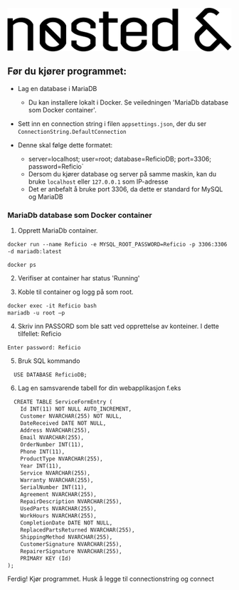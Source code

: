 ![Nøsted logo](https://raw.githubusercontent.com/Prosjekt2023/Reficio/main/bacit-dotnet.MVC/wwwroot/nlogo.png)

## Før du kjører programmet:
* Lag en database i MariaDB
    * Du kan installere lokalt i Docker. Se veiledningen 'MariaDb database som Docker container'.
  

* Sett inn en connection string i filen `appsettings.json`, der du ser `ConnectionString.DefaultConnection`


* Denne skal følge dette formatet:
    * server=localhost; user=root; database=ReficioDB; port=3306; password=Reficio`
    * Dersom du kjører database og server på samme maskin, kan du bruke `localhost` eller `127.0.0.1` som IP-adresse
    * Det er anbefalt å bruke port 3306, da dette er standard for MySQL og MariaDB


### MariaDb database som Docker container

1. Opprett MariaDb container.


```docker
docker run --name Reficio -e MYSQL_ROOT_PASSWORD=Reficio -p 3306:3306 -d mariadb:latest
```

```
docker ps
```
2. Verifiser at container har status 'Running'

3. Koble til container og logg på som root.

  ```
  docker exec -it Reficio bash
  mariadb -u root –p 
  ```

4. Skriv inn PASSORD som ble satt ved opprettelse av konteiner. I dette tilfellet: Reficio

  ```
  Enter password: Reficio 
  ```
5. Bruk SQL kommando 

```
  USE DATABASE ReficioDB;
```
6. Lag en samsvarende tabell for din webapplikasjon f.eks
```
  CREATE TABLE ServiceFormEntry (
    Id INT(11) NOT NULL AUTO_INCREMENT,
    Customer NVARCHAR(255) NOT NULL,
    DateReceived DATE NOT NULL,
    Address NVARCHAR(255),
    Email NVARCHAR(255),
    OrderNumber INT(11),
    Phone INT(11),
    ProductType NVARCHAR(255),
    Year INT(11),
    Service NVARCHAR(255),
    Warranty NVARCHAR(255),
    SerialNumber INT(11),
    Agreement NVARCHAR(255),
    RepairDescription NVARCHAR(255),
    UsedParts NVARCHAR(255),
    WorkHours NVARCHAR(255),
    CompletionDate DATE NOT NULL,
    ReplacedPartsReturned NVARCHAR(255),
    ShippingMethod NVARCHAR(255),
    CustomerSignature NVARCHAR(255),
    RepairerSignature NVARCHAR(255),
    PRIMARY KEY (Id)
);
```
Ferdig! Kjør programmet.
Husk å legge til connectionstring og connect